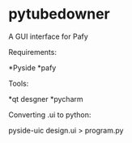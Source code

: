 pytubedowner
============

A GUI interface for Pafy

Requirements:

*Pyside
*pafy

Tools:

*qt desgner
*pycharm

Converting .ui to python:

pyside-uic design.ui > program.py
